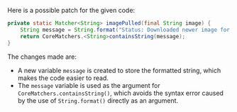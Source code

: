 Here is a possible patch for the given code:

```java
private static Matcher<String> imagePulled(final String image) {
    String message = String.format("Status: Downloaded newer image for %s", image);
    return CoreMatchers.<String>containsString(message);
}
```

The changes made are:

* A new variable `message` is created to store the formatted string, which makes the code easier to read.
* The `message` variable is used as the argument for `CoreMatchers.containsString()`, which avoids the syntax error caused by the use of `String.format()` directly as an argument.